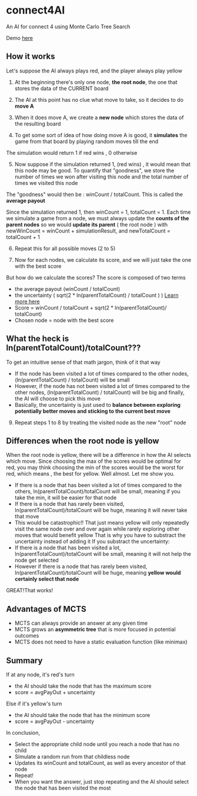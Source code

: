 # connect4AI
An AI for connect 4 using Monte Carlo Tree Search

Demo [here](https://pooky1955.github.io/connect4AI)

## How it works
Let's suppose the AI always plays red, and the player always play yellow

1. At the beginning there's only one node, **the root node**, the one that stores the data of the CURRENT board

2. The AI at this point has no clue what move to take, so it decides to do **move A**

3. When it does move A, we create a **new node** which stores the data of the resulting board

4. To get some sort of idea of how doing move A is good, it **simulates** the game from that board by playing random moves till the end

The simulation would return 1 if red wins , 0 otherwise

5. Now suppose if the simulation returned 1, (red wins) , it would mean that this node may be good.
To quantify that "goodness", we store the number of times we won after visiting this node and the total number of times we visited this node

The "goodness" would then be : winCount / totalCount. This is called the **average payout**

Since the simulation returned 1, then winCount = 1, totalCount = 1.
Each time we simulate a game from a node, we must always update the **counts of the parent nodes**
so we would **update  its parent** ( the root node ) with newWinCount = winCount + simulationResult, and newTotalCount = totalCount + 1

6. Repeat this for all possible moves (2 to 5)


8. Now for each nodes, we calculate its score, and we will just take the one with the best score

But how do we calculate the scores? The score is composed of two terms
+ the average payout (winCount / totalCount) 
+ the uncertainty ( sqrt(2 * ln(parentTotalCount) / totalCount ) ) [Learn more here](https://jeffbradberry.com/posts/2015/09/intro-to-monte-carlo-tree-search/)
+ Score = winCount / totalCount + sqrt(2 * ln(parentTotalCount)/ totalCount)
+ Chosen node = node with the best score

What the heck is ln(parentTotalCount)/totalCount???
---
To get an intuitive sense of that math jargon, think of it that way
+ If the node has been visited a lot of times compared to the other nodes, (ln(parentTotalCount) / totalCount) will be small
+ However, if the node has not been visited a lot of times compared to the other nodes, (ln(parentTotalCount) / totalCount) will be big and finally, the AI will choose to pick this move
+ Basically, the uncertainty is just used to **balance between exploring potentially better moves and sticking to the current best move**
9. Repeat steps 1 to 8 by treating the visited node as the new "root" node

Differences when the root node is yellow
---
When the root node is yellow, there will be a difference in how the AI selects which move. Since choosing the max of the scores would be optimal for red, you may think choosing the min of the scores would be the worst for red, which means , the best for yellow. Well almost. Let me show you.
+ If there is a node that has been visited a lot of times compared to the others, ln(parentTotalCount)/totalCount will be small, meaning if you take the min, it will be easier for that node
+ If there is a node that has rarely been visited, ln(parentTotalCount)/totalCount will be huge, meaning it will never take that move
+ This would be catastrophic!! That just means yellow will only repeatedly visit the same node over and over again while rarely exploring other moves that would benefit yellow
That is why you have to substract the uncertainty instead of adding it
If you substract the uncertainty:
+ If there is a node that has been visited a lot, ln(parentTotalCount)/totalCount will be small, meaning it will not help the node get selected
+ However if there is a node that has rarely been visited, ln(parentTotalCount)/totalCount will be huge, meaning **yellow would certainly select that node**

GREAT!That works!

Advantages of MCTS
---
+ MCTS can always provide an answer at any given time
+ MCTS grows an **asymmetric tree** that is more focused in potential outcomes
+ MCTS does not need to have a static evaluation function (like minimax) 

Summary
---
If at any node, it's red's turn

+ the AI should take the node that has the maximum score 
+ score = avgPayOut + uncertainty

Else if it's yellow's turn

+ the AI should take the node that has the minimum score
+ score = avgPayOut - uncertainty

In conclusion,
+ Select the appropriate child node until you reach a node that has no child
+ Simulate a random run from that childless node
+ Updates its winCount and totalCount, as well as every ancestor of that node
+ Repeat!
+ When you want the answer, just stop repeating and the AI should select the node that has been visited the most







